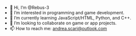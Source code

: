 - 👋 Hi, I’m @Rebus-3
- 👀 I’m interested in programming and game development.
- 🌱 I’m currently learning JavaScript/HTML, Python, and C++.
- 🤝 I’m looking to collaborate on game or app projects.
- 📫 How to reach me: andrea.scari@outlook.com

<!---
RogerTheDroid/RogerTheDroid is a ✨ special ✨ repository because its `README.md` (this file) appears on your GitHub profile.
You can click the Preview link to take a look at your changes.
--->
